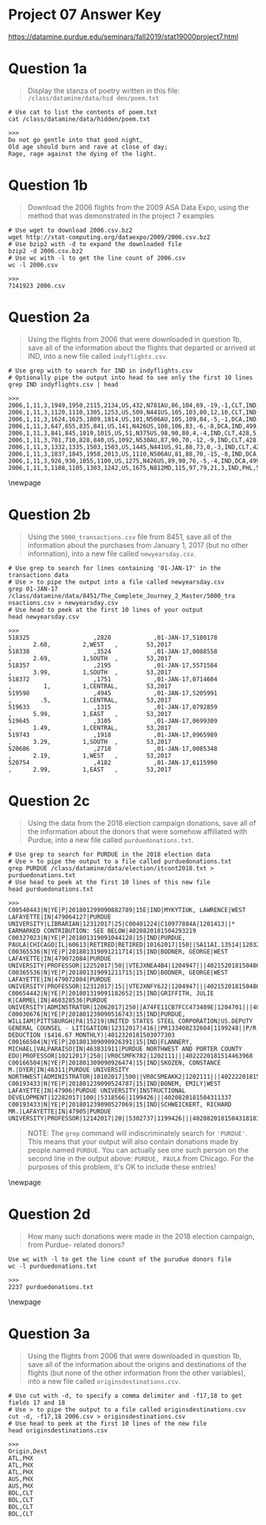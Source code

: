 # Project 07 Answer Key
https://datamine.purdue.edu/seminars/fall2019/stat19000project7.html

# Question 1a
>  Display the stanza of poetry written in this file: `/class/datamine/data/hid
den/poem.txt`

```{.sh}
# Use cat to list the contents of poem.txt
cat /class/datamine/data/hidden/poem.txt
```
```
>>>
Do not go gentle into that good night,
Old age should burn and rave at close of day;
Rage, rage against the dying of the light.
```

# Question 1b
> Download the 2006 flights from the 2009 ASA Data Expo, using the method that
was demonstrated in the project 7 examples

```{.sh}
# Use wget to download 2006.csv.bz2
wget http://stat-computing.org/dataexpo/2009/2006.csv.bz2
# Use bzip2 with -d to expand the downloaded file
bzip2 -d 2006.csv.bz2
# Use wc with -l to get the line count of 2006.csv
wc -l 2006.csv
```
```
>>>
7141923 2006.csv
```


# Question 2a
> Using the flights from 2006 that were downloaded in question 1b, save all of
the information about the flights that departed or arrived at IND, into a new
file called `indyflights.csv`.

```{.sh}
# Use grep with to search for IND in indyflights.csv
# Optionally pipe the output into head to see only the first 10 lines
grep IND indyflights.csv | head
```
```
>>>
2006,1,11,3,1949,1950,2115,2134,US,432,N781AU,86,104,69,-19,-1,CLT,IND,428,6,11,0,,0,0,0,0,0,0
2006,1,11,3,1120,1110,1305,1253,US,509,N441US,105,103,80,12,10,CLT,IND,428,10,15,0,,0,0,0,0,0,0
2006,1,11,3,1624,1625,1809,1814,US,101,N506AU,105,109,84,-5,-1,DCA,IND,499,9,12,0,,0,0,0,0,0,0
2006,1,11,3,647,655,835,841,US,141,N426US,108,106,83,-6,-8,DCA,IND,499,8,17,0,,0,0,0,0,0,0
2006,1,11,3,841,845,1019,1015,US,51,N375US,98,90,80,4,-4,IND,CLT,428,5,13,0,,0,0,0,0,0,0
2006,1,11,3,701,710,828,840,US,1092,N530AU,87,90,70,-12,-9,IND,CLT,428,5,12,0,,0,0,0,0,0,0
2006,1,11,3,1332,1335,1503,1503,US,1445,N441US,91,88,73,0,-3,IND,CLT,428,6,12,0,,0,0,0,0,0,0
2006,1,11,3,1837,1845,1958,2013,US,1110,N506AU,81,88,70,-15,-8,IND,DCA,499,3,8,0,,0,0,0,0,0,0
2006,1,11,3,926,930,1055,1100,US,1275,N426US,89,90,76,-5,-4,IND,DCA,499,4,9,0,,0,0,0,0,0,0
2006,1,11,3,1108,1105,1303,1242,US,1675,N812MD,115,97,79,21,3,IND,PHL,587,4,32,0,,0,0,0,21,0,0
```

\newpage
# Question 2b
> Using the `5000_transactions.csv` file from 8451, save all of the information
about the purchases from January 1, 2017 (but no other information), into a new
file called `newyearsday.csv`.

```{.sh}
# Use grep to search for lines containing '01-JAN-17' in the transactions data
# Use > to pipe the output into a file called newyearsday.csv
grep 01-JAN-17 /class/datamine/data/8451/The_Complete_Journey_2_Master/5000_tra
nsactions.csv > newyearsday.csv
# Use head to peek at the first 10 lines of your output
head newyearsday.csv
```
```
>>>
518325                  ,2820            ,01-JAN-17,5180178                     ,      2.68,         2,WEST   ,        53,2017
518338                  ,3524            ,01-JAN-17,0088558                     ,      2.69,         1,SOUTH  ,        53,2017
518357                  ,2195            ,01-JAN-17,5571584                     ,      3.99,         1,SOUTH  ,        53,2017
518372                  ,1751            ,01-JAN-17,0714604                     ,         1,         1,CENTRAL,        53,2017
519598                  ,4945            ,01-JAN-17,5205991                     ,        .5,         1,CENTRAL,        53,2017
519633                  ,1315            ,01-JAN-17,0792859                     ,      5.99,         1,EAST   ,        53,2017
519645                  ,3105            ,01-JAN-17,0699309                     ,      1.49,         1,CENTRAL,        53,2017
519743                  ,1918            ,01-JAN-17,0965989                     ,      3.29,         1,SOUTH  ,        53,2017
520686                  ,2710            ,01-JAN-17,0085348                     ,      2.19,         1,WEST   ,        53,2017
520754                  ,4182            ,01-JAN-17,6115990                     ,      2.99,         1,EAST   ,        53,2017
```

# Question 2c
> Using the data from the 2018 election campaign donations, save all of the
information about the donors that were somehow affiliated with Purdue, into a
new file called `purduedonations.txt`.

```{.sh}
# Use grep to search for PURDUE in the 2018 election data
# Use > to pipe the output to a file called purduedonations.txt
grep PURDUE /class/datamine/data/election/itcont2018.txt > purduedonations.txt
# Use head to peek at the first 10 lines of this new file
head purduedonations.txt
```
```
>>>
C00540443|N|YE|P|201801299090882789|15E|IND|MYKYTIUK, LAWRENCE|WEST LAFAYETTE|IN|479064127|PURDUE UNIVERSITY|LIBRARIAN|12312017|25|C00401224|C10977884A|1201413||* EARMARKED CONTRIBUTION: SEE BELOW|4020820181504293219
C00327023|N|YE|P|201801319091044128|15|IND|PURDUE, PAULA|CHICAGO|IL|60613|RETIRED|RETIRED|10162017|150||SA11AI.13514|1203266|||4021620181512079766
C00365536|N|YE|P|201801319091211714|15|IND|BODNER, GEORGE|WEST LAFAYETTE|IN|479072084|PURDUE UNIVERSITY|PROFESSOR|12252017|50||VTEJXNEA4B4|1204947|||4021520181504869959
C00365536|N|YE|P|201801319091211715|15|IND|BODNER, GEORGE|WEST LAFAYETTE|IN|479072084|PURDUE UNIVERSITY|PROFESSOR|12312017|15||VTEJXNFY6J2|1204947|||4021520181504869960
C00654442|N|YE|P|201801319091182652|15|IND|GRIFFITH, JULIE K|CARMEL|IN|460328536|PURDUE UNIVERSITY|ADMINSTRATOR|12062017|250||A74FE11CB7FCC473489E|1204701|||4022120181514389203
C00030676|N|YE|P|201801239090516743|15|IND|PURDUE, WILLIAM|PITTSBURGH|PA|15219|UNITED STATES STEEL CORPORATION|US.DEPUTY GENERAL COUNSEL - LITIGATION|12312017|416||PR133408232604|1199248||P/R DEDUCTION ($416.67 MONTHLY)|4012320181503077303
C00166504|N|YE|P|201801309090926391|15|IND|FLANNERY, MICHAEL|VALPARAISO|IN|463831911|PURDUE NORTHWEST AND PORTER COUNTY EDU|PROFESSOR|10212017|250||VR0CSMFK782|1202111|||4022220181514463968
C00166504|N|YE|P|201801309090926474|15|IND|SKOZEN, CONSTANCE M.|DYER|IN|46311|PURDUE UNIVERSITY NORTHWEST|ADMINISTRATOR|10102017|500||VR0CSMEAKK2|1202111|||4022220181514464465
C00193433|N|YE|P|201801239090524787|15|IND|BONEM, EMILY|WEST LAFAYETTE|IN|47906|PURDUE UNIVERSITY|INSTRUCTIONAL DEVELOPMENT|12282017|100||5318566|1199426|||4020820181504311337
C00193433|N|YE|P|201801239090527069|15|IND|SCHWEICKERT, RICHARD MR.|LAFAYETTE|IN|47905|PURDUE UNIVERSITY|PROFESSOR|12142017|20||5302737|1199426|||4020820181504318183
```
> NOTE: The `grep` command will indiscriminately search for `'PURDUE'`. This
means that your output will also contain donations made by people named
`PURDUE`. You can actually see one such person on the second line in the output
above: `PURDUE, PAULA` from Chicago. For the purposes of this problem, it's OK
to include these entries!

\newpage
# Question 2d
> How many such donations were made in the 2018 election campaign, from Purdue-
related donors?

```{.sh}
Use wc with -l to get the line count of the purudue donors file
wc -l purduedonations.txt
```
```
>>>
2237 purduedonations.txt
```

\newpage
# Question 3a
> Using the flights from 2006 that were downloaded in question 1b, save all of
the information about the origins and destinations of the flights (but none of
the other information from the other variables), into a new file called
`originsdestinations.csv`.
```{.sh}
# Use cut with -d, to specify a comma delimiter and -f17,18 to get fields 17 and 18
# Use > to pipe the output to a file called originsdestinations.csv
cut -d, -f17,18 2006.csv > originsdestinations.csv
# Use head to peek at the first 10 lines of the new file
head originsdestinations.csv
```
```
>>>
Origin,Dest
ATL,PHX
ATL,PHX
ATL,PHX
AUS,PHX
AUS,PHX
BDL,CLT
BDL,CLT
BDL,CLT
BDL,CLT
```

